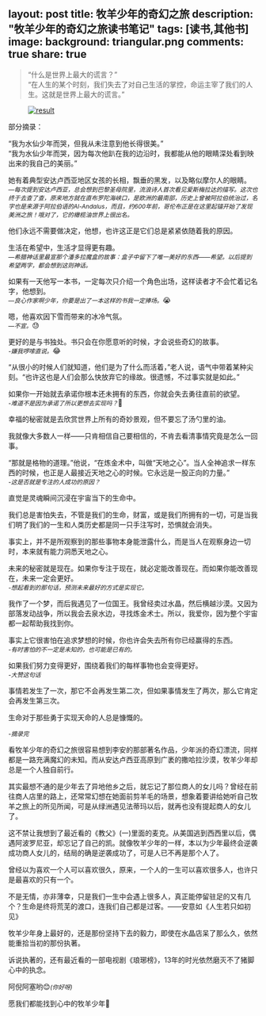 layout: post
title: 牧羊少年的奇幻之旅
description: "牧羊少年的奇幻之旅读书笔记"
tags: [读书,其他书]
image:
background: triangular.png
comments: true
share: true
---

>“什么是世界上最大的谎言？”<br  />
>“在人生的某个时刻，我们失去了对自己生活的掌控，命运主宰了我们的人生。这就是世界上最大的谎言。”

<figure>
    <a href="http://img11.360buyimg.com//n0/jfs/t1108/113/658072268/147538/fdf524d/5539f258N565320de.jpg">
        <img src="http://img11.360buyimg.com//n0/jfs/t1108/113/658072268/147538/fdf524d/5539f258N565320de.jpg" alt="result" />
    </a>
</figure>

<!--more-->

部分摘录：

“我为水仙少年而哭，但我从未注意到他长得很美。”<br  />
“我为水仙少年而哭，因为每次他趴在我的边沿时，我都能从他的眼睛深处看到映出来的我自己的美丽。”

她有着典型安达卢西亚地区女孩的长相，飘垂的黑发，以及略似摩尔人的眼睛。<br  />
*<span style = "font-size: 12px">—每次提到安达卢西亚，总会想到巴黎圣母院里，流浪诗人首次看见爱斯梅拉达的描写。这次也终于去查了查，原来地方就在直布罗陀海峡口，是欧洲的最南部，历史上曾被阿拉伯统治过，名字也是来源于阿拉伯语的Al-Andalus，而且，约600年前，哥伦布正是在这里起锚开始了发现美洲之旅！哦对了，它的橄榄油世界上很出名。</span>*

他们永远不需要做决定，他想，也许这正是它们总是紧紧依随着我的原因。

生活在希望中，生活才显得更有趣。<br  />
*<span style = "font-size: 12px">—希腊神话里最宣那个潘多拉魔盒的故事：盒子中留下了唯一美好的东西——希望。以后提到希望两字，都会想到这则神话。</span>*

如果有一天他写一本书，一定每次只介绍一个角色出场，这样读者才不会忙着记名字，他想到。<br  />
*<span style = "font-size: 12px">—良心作家啊少年，你要是出了一本这样的书我一定捧场。</span>*😭

嗯，他喜欢因下雪而带来的冰冷气氛。<br  />
*<span style = "font-size: 12px">—不宣。</span>*😓

更好的是与书独处。书只会在你愿意听的时候，才会说些奇幻的故事。<br  />
*<span style = "font-size: 12px">-嫌我啰嗦直说。</span>*😂

“从很小的时候人们就知道，他们是为了什么而活着，”老人说，语气中带着某种尖刻。“也许这也是人们会那么快放弃它的缘故。很遗憾，不过事实就是如此。”

如果你一开始就去承诺你根本还未拥有的东西，你就会失去勇往直前的欲望。<br  />
*<span style = "font-size: 12px">-难道不是因为承诺了所以更想去实现吗？</span>*💭

幸福的秘密就是去欣赏世界上所有的奇妙景观，但不要忘了汤勺里的油。

我就像大多数人一样——只肯相信自己要相信的，不肯去看清事情究竟是怎么一回事。

“那就是格物的道理。”他说，“在炼金术中，叫做“天地之心”。当人全神追求一样东西的时候，也正是人最接近天地之心的时候。它永远是一股正向的力量。”<br  />
*<span style = "font-size: 12px">-这是否就是专注的人成功的原因？</span>*

直觉是灵魂瞬间沉浸在宇宙当下的生命中。

我们总是害怕失去，不管是我们的生命，财富，或是我们所拥有的一切，可是当我们明了我们的一生和人类历史都是同一只手注写时，恐惧就会消失。

事实上，并不是所观察到的那些事物本身能泄露什么，而是当人在观察身边一切时，本来就有能力洞悉天地之心。

未来的秘密就是现在。如果你专注于现在，就必定能改善现在。而如果你能改善现在，未来一定会更好。<br  />
*<span style = "font-size: 12px">-想起看到的那句话，预测未来最好的方式是实现它。</span>*

我作了一个梦，而后我遇见了一位国王。我曾经卖过水晶，然后横越沙漠。又因为部落发动战争，所以我会去泉水边，寻找炼金术士。所以，我爱你，因为整个宇宙都一起帮助我找到你。

事实上它很害怕在追求梦想的时候，你也许会失去所有你已经赢得的东西。<br  />
*<span style = "font-size: 12px">-有时害怕的不一定是未知的，也可能是已有的。</span>*

如果我们努力变得更好，围绕着我们的每样事物也会变得更好。<br  />
*<span style = "font-size: 12px">-大赞这句话</span>*

事情若发生了一次，那它不会再发生第二次，但如果事情发生了两次，那么它肯定会再发生第三次。

生命对于那些勇于实现天命的人总是慷慨的。

*<span style = "font-size: 12px">-摘录完</span>*

看牧羊少年的奇幻之旅很容易想到李安的那部著名作品，少年派的奇幻漂流，同样都是一路充满魔幻的未知。而从安达卢西亚高原到广袤的撒哈拉沙漠，牧羊少年却总是一个人独自前行。

其实最想不通的是少年去了异地他乡之后，就忘记了那位商人的女儿吗？曾经在前往商人店里的路上，还常常幻想在她面前剪羊毛的场景，想象着要讲给她听自己牧羊之旅上的所见所闻，可是从绿洲遇见法蒂玛以后，就再也没有提起商人的女儿了。

这不禁让我想到了最近看的《教父》(一)里面的麦克。从美国逃到西西里以后，偶遇阿波罗尼亚，却忘记了自己的凯。就像牧羊少年的一样，本以为少年最终会逆袭成功商人女儿的，结局的确是逆袭成功了，可是人已不再是那个人了。

曾经以为喜欢一个人可以喜欢很久，原来，一个人的一生可以喜欢很多人，也许只是最喜欢的只有一个。

不是无情，亦非薄幸，只是我们一生中会遇上很多人，真正能停留驻足的又有几个？生命是终将荒芜的渡口，连我们自己都是过客。——安意如《人生若只如初见》

牧羊少年身上最好的，还是那份坚持下去的毅力，即使在水晶店呆了那么久，依然能重拾当初的那份执著。

诉说执著的，还有最近看的一部电视剧《琅琊榜》，13年的时光依然磨灭不了猪脚心中的执念。

阿倪阿塞哟😊<span style="font-size: 12px">*(你好呀)*</span>

愿我们都能找到心中的牧羊少年🙏